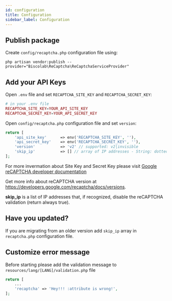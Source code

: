 ```yaml
---
id: configuration
title: Configuration
sidebar_label: Configuration
---
```


## Publish package
Create `config/recaptcha.php` configuration file using:
```su
php artisan vendor:publish --provider="Biscolab\ReCaptcha\ReCaptchaServiceProvider"
```

## Add your API Keys
Open `.env` file and set `RECAPTCHA_SITE_KEY` and `RECAPTCHA_SECRET_KEY`:
```php
# in your .env file
RECAPTCHA_SITE_KEY=YOUR_API_SITE_KEY
RECAPTCHA_SECRET_KEY=YOUR_API_SECRET_KEY
```

Open `config/recaptcha.php` configuration file and set `version`:
```php
return [
    'api_site_key'      => env('RECAPTCHA_SITE_KEY', ''),
    'api_secret_key'    => env('RECAPTCHA_SECRET_KEY', ''),
    'version'           => 'v2' // supported: v2|invisible 
    'skip_ip'           => [] // array of IP addresses - String: dotted quad format e.g.: 127.0.0.1
];
```
For more invermation about Site Key and Secret Key please visit [Google reCAPTCHA developer documentation](https://developers.google.com/recaptcha/docs/start)

Get more info about reCAPTCHA version at https://developers.google.com/recaptcha/docs/versions.

**skip_ip** is a list of IP addresses that, if recognized, disable the reCAPTCHA validation (return always true).

## Have you updated?
If you are migrating from an older version add `skip_ip` array in `recaptcha.php` configuration file.

## Customize error message
Before starting please add the validation message to `resources/lang/[LANG]/validation.php` file
```php
return [
    ...
    'recaptcha' => 'Hey!!! :attribute is wrong!',
];
```